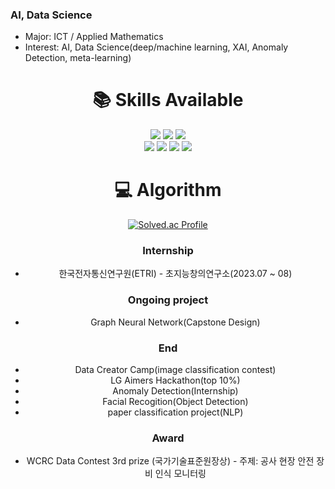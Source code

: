 ### AI, Data Science
-  Major: ICT / Applied Mathematics
-  Interest: AI, Data Science(deep/machine learning, XAI, Anomaly Detection, meta-learning)
 

<div align=center><h1>📚 Skills Available</h1></div>
<div align=center> 
   <img src="https://img.shields.io/badge/python-3776AB?style=for-the-badge&logo=python&logoColor=white">
   <img src="https://img.shields.io/badge/java-007396?style=for-the-badge&logo=java&logoColor=white">
   <img src="https://img.shields.io/badge/R-276DC3?style=for-the-badge&logo=R&logoColor=white">
   <br>
<div align=center>
   <img src="https://img.shields.io/badge/pytorch-EE4C2C?style=for-the-badge&logo=pytorch&logoColor=white">
   <img src="https://img.shields.io/badge/tensorflow-FF6F00?style=for-the-badge&logo=tensorflow&logoColor=white">
   <img src="https://img.shields.io/badge/mysql-4479A1?style=for-the-badge&logo=mysql&logoColor=white">
   <img src="https://img.shields.io/badge/scikitlearn-F7931E?style=for-the-badge&logo=scikitlearn&logoColor=white">
   <br>
   

<div align=center><h1>💻 Algorithm</h1></div>

[![Solved.ac Profile](http://mazassumnida.wtf/api/generate_badge?boj=ho8294)](https://solved.ac/ho8294)

### Internship
- 한국전자통신연구원(ETRI) - 초지능창의연구소(2023.07 ~ 08)

### Ongoing project
- Graph Neural Network(Capstone Design)

### End
- Data Creator Camp(image classification contest)
- LG Aimers Hackathon(top 10%)
- Anomaly Detection(Internship)
- Facial Recogition(Object Detection)
- paper classification project(NLP)

### Award
- WCRC Data Contest 3rd prize (국가기술표준원장상) - 주제: 공사 현장 안전 장비 인식 모니터링

